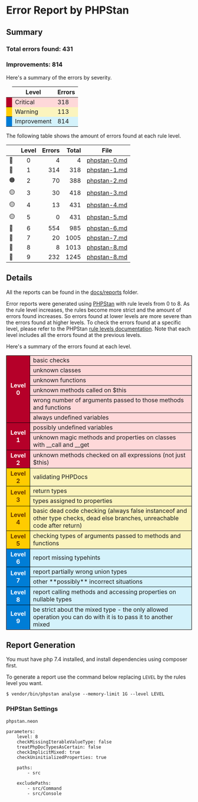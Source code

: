 # Error Report by PHPStan

## Summary

### Total errors found: 431
### Improvements: 814

Here's a summary of the errors by severity.

<table>
	<thead>
		<td></td>
		<th>Level</th>
		<th>Errors</th>
	</thead>
	<tr class="danger">
		<th></th>
		<td>Critical</td>
		<td>318</td>
	</tr>
	<tr class="warning">
		<th></th>
		<td>Warning</td>
		<td>113</td>
	</tr>
	<tr class="improvement">
		<th></th>
		<td>Improvement</td>
		<td>814</td>
	</tr>
</table>

The following table shows the amount of errors found at each rule level.

|     | Level | Errors | Total | File                                      |
| --- | :---: | -----: | ----: | ----------------------------------------- |
| 🔴   |   0   |      4 |     4 | [phpstan-0.md](docs/reports/phpstan-0.md) |
| 🔴   |   1   |    314 |   318 | [phpstan-1.md](docs/reports/phpstan-1.md) |
| 🟠   |   2   |     70 |   388 | [phpstan-2.md](docs/reports/phpstan-2.md) |
| 🟡   |   3   |     30 |   418 | [phpstan-3.md](docs/reports/phpstan-3.md) |
| 🟡   |   4   |     13 |   431 | [phpstan-4.md](docs/reports/phpstan-4.md) |
| 🟡   |   5   |      0 |   431 | [phpstan-5.md](docs/reports/phpstan-5.md) |
| 🔵   |   6   |    554 |   985 | [phpstan-6.md](docs/reports/phpstan-6.md) |
| 🔵   |   7   |     20 |  1005 | [phpstan-7.md](docs/reports/phpstan-7.md) |
| 🔵   |   8   |      8 |  1013 | [phpstan-8.md](docs/reports/phpstan-8.md) |
| 🔵   |   9   |    232 |  1245 | [phpstan-8.md](docs/reports/phpstan-9.md) |

## Details

All the reports can be found in the [docs/reports](docs/reports) folder.

Error reports were generated using [PHPStan](https://github.com/phpstan/phpstan) with rule levels from 0 to 8. As the rule level increases, the rules become more strict and the amount of errors found increases. So errors found at lower levels are more severe than the errors found at higher levels. To check the errors found at a specific level, please refer to the PHPStan [rule levels documentation](https://phpstan.org/user-guide/rule-levels). Note that each level includes all the errors found at the previous levels.

Here's a summary of the errors found at each level.

<style>
	table.levels th, table.levels td {
		border: 1px solid #000;
	}

	.levels th {
		color: #fff;
	}

	.danger, .danger th {
		background-color: #B50029;
	}

	.danger td {
		background-color: #FED8D9;
	}

	.warning th {
		background-color: #ffcc00;
		color: #630;
	}

	.warning td {
		background-color: #fbf4be;
	}

	.improvement {
		background-color: #007dd6;
	}

	.improvement td {
		background-color: #d4f2fb;
	}
</style>

<table class="levels">
	<tr class="danger">
		<th rowspan="7">Level 0</th>
	</tr>
	<tr class="danger"><td>basic checks</td></tr>
	<tr class="danger"><td>unknown classes</td></tr>
	<tr class="danger"><td>unknown functions</td></tr>
	<tr class="danger"><td>unknown methods called on $this</td></tr>
	<tr class="danger"><td>wrong number of arguments passed to those methods and functions</td></tr>
	<tr class="danger"><td>always undefined variables</td></tr>
	<!-- LEVEL 1 -->
	<tr class="danger">
		<th rowspan="3">Level 1</th>
	</tr>
	<tr class="danger"><td>possibly undefined variables</td></tr>
	<tr class="danger"><td>unknown magic methods and properties on classes with __call and __get</td></tr>
	<!-- LEVEL 2 -->
	<tr class="danger">
		<th rowspan="2">Level 2</th>
	</tr>
	<tr class="danger"><td>unknown methods checked on all expressions (not just $this)</td></tr>
	<tr class="warning">
		<th rowspan="2">Level 2</th>
	</tr>
	<tr class="warning"><td>validating PHPDocs</td></tr>
	<!-- LEVEL 3 -->
	<tr class="warning">
		<th rowspan="3">Level 3</th>
	</tr>
	<tr class="warning">
		<td>return types</td>
	</tr>
	<tr class="warning">
		<td>types assigned to properties</>
	</tr>
	<!-- LEVEL 4 -->
	<tr class="warning">
		<th rowspan="2">Level 4</th>
	</tr>
	<tr class="warning">
		<td>basic dead code checking (always false instanceof and other type checks, dead else branches, unreachable code after return)</td>
	</tr>
	<!-- LEVEL 5 -->
	<tr class="warning">
		<th rowspan="2">Level 5</th>
	</tr>
	<tr class="warning">
		<td>checking types of arguments passed to methods and functions</td>
	</tr>
	<!-- LEVEL 6 -->
	<tr class="improvement">
		<th rowspan="2">Level 6</th>
	</tr>
	<tr class="improvement">
		<td>report missing typehints</td>
	</tr>
	<!-- LEVEL 7 -->
	<tr class="improvement">
		<th rowspan="3">Level 7</th>
	</tr>
	<tr class="improvement">
		<td>report partially wrong union types</td>
	</tr>
	<tr class="improvement">
		<td>other **possibly** incorrect situations</td>
	</tr>
	<!-- LEVEL 8 -->
	<tr class="improvement">
		<th rowspan="2">Level 8</th>
	</tr>
	<tr class="improvement">
		<td>report calling methods and accessing properties on nullable types</td>
	</tr>
	<!-- LEVEL 9 -->
	<tr class="improvement">
		<th rowspan="2">Level 9</th>
	</tr>
	<tr class="improvement">
		<td>be strict about the mixed type - the only allowed operation you can do with it is to pass it to another mixed</td>
	</tr>
</table>

## Report Generation

You must have php 7.4 installed, and install dependencies using composer first.

To generate a report use the command below replacing `LEVEL` by the rules level you want.

```
$ vendor/bin/phpstan analyse --memory-limit 1G --level LEVEL
```

### PHPStan Settings

`phpstan.neon`
```neon
parameters:
    level: 8
    checkMissingIterableValueType: false
    treatPhpDocTypesAsCertain: false
    checkImplicitMixed: true
    checkUninitializedProperties: true
    
    paths:
        - src
        
    excludePaths:
        - src/Command
        - src/Console
```